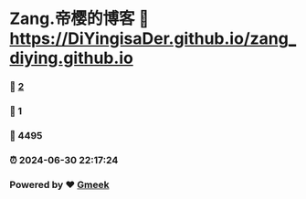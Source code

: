 # Zang.帝樱的博客 :link: https://DiYingisaDer.github.io/zang_diying.github.io 
### :page_facing_up: [2](https://DiYingisaDer.github.io/zang_diying.github.io/tag.html) 
### :speech_balloon: 1 
### :hibiscus: 4495 
### :alarm_clock: 2024-06-30 22:17:24 
### Powered by :heart: [Gmeek](https://github.com/Meekdai/Gmeek)
